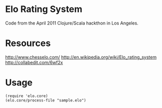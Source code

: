 # Elo Rating System

Code from the April 2011 Clojure/Scala hackthon in Los Angeles.

# Resources

http://www.chesselo.com/
http://en.wikipedia.org/wiki/Elo_rating_system
http://collabedit.com/6wf2x

# Usage

    (require 'elo.core)
    (elo.core/process-file "sample.elo")
